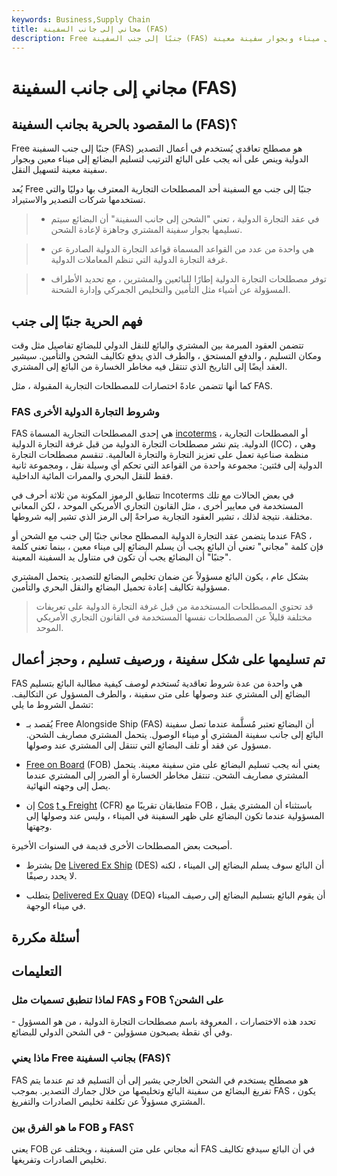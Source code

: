 ```yaml
---
keywords: Business,Supply Chain
title: مجاني إلى جانب السفينة (FAS)
description: Free جنبًا إلى جنب السفينة (FAS) هو مصطلح تعاقدي في تجارة التصدير يُلزم البائع بالتسليم إلى ميناء وبجوار سفينة معينة.
---
```


# مجاني إلى جانب السفينة (FAS)
## ما المقصود بالحرية بجانب السفينة (FAS)؟

Free جنبًا إلى جنب السفينة (FAS) هو مصطلح تعاقدي يُستخدم في أعمال التصدير الدولية وينص على أنه يجب على البائع الترتيب لتسليم البضائع إلى ميناء معين وبجوار سفينة معينة لتسهيل النقل.

يُعد Free جنبًا إلى جنب مع السفينة أحد المصطلحات التجارية المعترف بها دوليًا والتي تستخدمها شركات التصدير والاستيراد.

> - في عقد التجارة الدولية ، تعني "الشحن إلى جانب السفينة" أن البضائع سيتم تسليمها بجوار سفينة المشتري وجاهزة لإعادة الشحن.

> - هي واحدة من عدد من القواعد المسماة قواعد التجارة الدولية الصادرة عن غرفة التجارة الدولية التي تنظم المعاملات الدولية.

> - توفر مصطلحات التجارة الدولية إطارًا للبائعين والمشترين ، مع تحديد الأطراف المسؤولة عن أشياء مثل التأمين والتخليص الجمركي وإدارة الشحنة.

>

>

## فهم الحرية جنبًا إلى جنب

تتضمن العقود المبرمة بين المشتري والبائع للنقل الدولي للبضائع تفاصيل مثل وقت ومكان التسليم ، والدفع المستحق ، والطرف الذي يدفع تكاليف الشحن والتأمين. سيشير العقد أيضًا إلى التاريخ الذي تنتقل فيه مخاطر الخسارة من البائع إلى المشتري.

كما أنها تتضمن عادةً اختصارات للمصطلحات التجارية المقبولة ، مثل FAS.

### FAS وشروط التجارة الدولية الأخرى

FAS هي إحدى المصطلحات التجارية المسماة [incoterms](/incoterms) ، أو المصطلحات التجارية الدولية. يتم نشر مصطلحات التجارة الدولية من قبل غرفة التجارة الدولية (ICC) ، وهي منظمة صناعية تعمل على تعزيز التجارة والتجارة العالمية. تنقسم مصطلحات التجارة الدولية إلى فئتين: مجموعة واحدة من القواعد التي تحكم أي وسيلة نقل ، ومجموعة ثانية فقط للنقل البحري والممرات المائية الداخلية.

تتطابق الرموز المكونة من ثلاثة أحرف في Incoterms في بعض الحالات مع تلك المستخدمة في معايير أخرى ، مثل القانون التجاري الأمريكي الموحد ، لكن المعاني مختلفة. نتيجة لذلك ، تشير العقود التجارية صراحةً إلى الرمز الذي تشير إليه شروطها.

عندما يتضمن عقد التجارة الدولية المصطلح مجاني جنبًا إلى جنب مع الشحن أو FAS ، فإن كلمة "مجاني" تعني أن البائع يجب أن يسلم البضائع إلى ميناء معين ، بينما تعني كلمة "جنبًا" أن البضائع يجب أن تكون في متناول يد السفينة المعينة.

بشكل عام ، يكون البائع مسؤولاً عن ضمان تخليص البضائع للتصدير. يتحمل المشتري مسؤولية تكاليف إعادة تحميل البضائع والنقل البحري والتأمين.

> قد تحتوي المصطلحات المستخدمة من قبل غرفة التجارة الدولية على تعريفات مختلفة قليلاً عن المصطلحات نفسها المستخدمة في القانون التجاري الأمريكي الموحد.

>

## تم تسليمها على شكل سفينة ، ورصيف تسليم ، وحجز أعمال

FAS هي واحدة من عدة شروط تعاقدية تُستخدم لوصف كيفية مطالبة البائع بتسليم البضائع إلى المشتري عند وصولها على متن سفينة ، والطرف المسؤول عن التكاليف. تشمل الشروط ما يلي:

- يُقصد بـ Free Alongside Ship (FAS) أن البضائع تعتبر مُسلَّمة عندما تصل سفينة البائع إلى جانب سفينة المشتري أو ميناء الوصول. يتحمل المشتري مصاريف الشحن. مسؤول عن فقد أو تلف البضائع التي تنتقل إلى المشتري عند وصولها.

- [Free on Board](/fob) (FOB) يعني أنه يجب تسليم البضائع على متن سفينة معينة. يتحمل المشتري مصاريف الشحن. تنتقل مخاطر الخسارة أو الضرر إلى المشتري عندما يصل إلى وجهته النهائية.

- إن [Cos](/cfr) [t و Freight](/cfr) (CFR) متطابقان تقريبًا مع FOB ، باستثناء أن المشتري يقبل المسؤولية عندما تكون البضائع على ظهر السفينة في الميناء ، وليس عند وصولها إلى وجهتها.

أصبحت بعض المصطلحات الأخرى قديمة في السنوات الأخيرة.

- يشترط [De](/des) [Livered Ex Ship](/des) (DES) أن البائع سوف يسلم البضائع إلى الميناء ، لكنه لا يحدد رصيفًا.

- يتطلب [Delivered Ex Quay](/delivered-ex-quay) (DEQ) أن يقوم البائع بتسليم البضائع إلى رصيف الميناء في ميناء الوجهة.

## أسئلة مكررة

## التعليمات

### لماذا تنطبق تسميات مثل FAS و FOB على الشحن؟

تحدد هذه الاختصارات ، المعروفة باسم مصطلحات التجارة الدولية ، من هو المسؤول - وفي أي نقطة يصبحون مسؤولين - في الشحن الدولي للبضائع.

### ماذا يعني Free بجانب السفينة (FAS)؟

FAS هو مصطلح يستخدم في الشحن الخارجي يشير إلى أن التسليم قد تم عندما يتم تفريغ البضائع من سفينة البائع وتخليصها من خلال جمارك التصدير. بموجب FAS ، يكون المشتري مسؤولاً عن تكلفة تخليص الصادرات والتفريغ.

### ما هو الفرق بين FOB و FAS؟

يعني FOB أنه مجاني على متن السفينة ، ويختلف عن FAS في أن البائع سيدفع تكاليف تخليص الصادرات وتفريغها.

